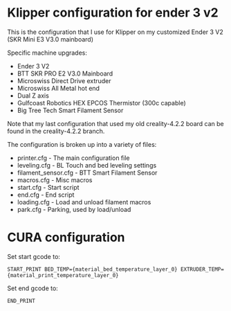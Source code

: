 # Klipper configuration for ender 3 v2

This is the configuration that I use for Klipper on my customized Ender 3 V2 (SKR Mini E3 V3.0 mainboard)

Specific machine upgrades:
* Ender 3 V2
* BTT SKR PRO E2 V3.0 Mainboard
* Microswiss Direct Drive extruder
* Microswiss All Metal hot end
* Dual Z axis
* Gulfcoast Robotics HEX EPCOS Thermistor (300c capable)
* Big Tree Tech Smart Filament Sensor

Note that my last configuration that used my old creality-4.2.2 board
can be found in the creality-4.2.2 branch.


The configuration is broken up into a variety of files:

* printer.cfg - The main configuration file
* leveling.cfg - BL Touch and bed leveling settings
* filament_sensor.cfg - BTT Smart Filament Sensor
* macros.cfg - Misc macros
* start.cfg - Start script
* end.cfg - End script
* loading.cfg - Load and unload filament macros
* park.cfg - Parking, used by load/unload


# CURA configuration
Set start gcode to:
```
START_PRINT BED_TEMP={material_bed_temperature_layer_0} EXTRUDER_TEMP={material_print_temperature_layer_0}
```

Set end gcode to:
```
END_PRINT
```
